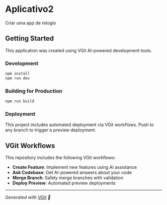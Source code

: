 # Aplicativo2

Criar uma app de relogio

## Getting Started

This application was created using VGit AI-powered development tools.

### Development

```bash
npm install
npm run dev
```

### Building for Production

```bash
npm run build
```

### Deployment

This project includes automated deployment via VGit workflows. Push to any branch to trigger a preview deployment.

## VGit Workflows

This repository includes the following VGit workflows:

- **Create Feature**: Implement new features using AI assistance
- **Ask Codebase**: Get AI-powered answers about your code
- **Merge Branch**: Safely merge branches with validation
- **Deploy Preview**: Automated preview deployments

---

*Generated with [VGit](https://vgit.app) 🤖*

